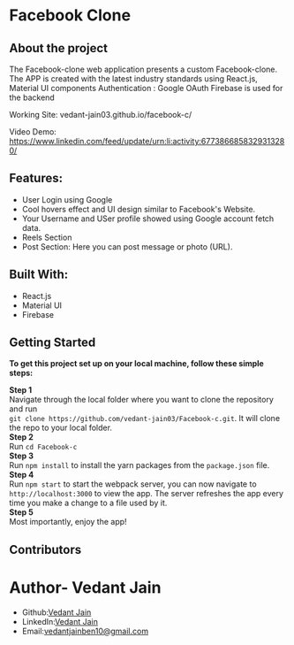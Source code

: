 # Facebook Clone

## About the project

The Facebook-clone web application presents a custom Facebook-clone.
The APP is created with the latest industry standards using React.js, Material UI components
Authentication : Google OAuth
Firebase is used for the backend

Working Site: vedant-jain03.github.io/facebook-c/ 

Video Demo: https://www.linkedin.com/feed/update/urn:li:activity:6773866858329313280/

## Features:

- User Login using Google
- Cool hovers effect and UI design similar to Facebook's Website.
- Your Username and USer profile showed using Google account fetch data.
- Reels Section
- Post Section: Here you can post message or photo (URL).

## Built With:

- React.js
- Material UI
- Firebase

## Getting Started

**To get this project set up on your local machine, follow these simple steps:**

**Step 1**<br>
Navigate through the local folder where you want to clone the repository and run<br>
`git clone https://github.com/vedant-jain03/Facebook-c.git`. It will clone the repo to your local folder.<br>
**Step 2**<br>
Run `cd Facebook-c `<br>
**Step 3**<br>
Run `npm install` to install the yarn packages from the `package.json` file.<br>
**Step 4**<br>
Run `npm start` to start the webpack server, you can now navigate to `http://localhost:3000` to view the app. The server refreshes the app every time you make a change to a file used by it.<br>
**Step 5**<br>
Most importantly, enjoy the app!<br>


## Contributors

# Author- Vedant Jain
- Github:[Vedant Jain](https://github.com/vedant-jain03)
- LinkedIn:[Vedant Jain](https://www.linkedin.com/in/vedant-jain-781006145/)
- Email:vedantjainben10@gmail.com
